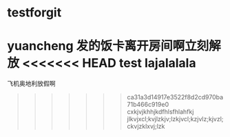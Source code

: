 # testforgit
yuancheng
发的饭卡离开房间啊立刻解放
<<<<<<< HEAD
test lajalalala
=======
飞机奥地利放假啊
>>>>>>> ca31a3d14917e3522f8d2cd970ba71b466c919e0
cxkjvjkhhjkdfhlsfhlahfkj
jlkvjxcl;kvjlzkjv;lzkjvcl;kzjvlz;kjvzl;ckvjzklxvj;lzk
